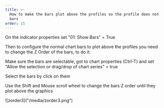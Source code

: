```yaml
---
title: >-
  How to make the bars plot above the profiles so the profile does not hide the
  bars
order: 15
---
```

On the indicator properties set "01: Show Bars" = True



Then to configure the normal chart bars to plot above the profiles you need to change the Z Order of the bars, to do it:



Make sure the bars are selectable, got to chart properties (Ctrl-T) and set "Allow the selection or drag/drop of chart series" = true



Select the bars by click on them



Use the Shift and Mouse scroll wheel to change the bars Z order until they plot above the graphics

!\[zorder3]("/media/zorder3.png")
